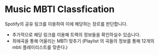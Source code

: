# Music MBTI Classfication

Spotify의 공유 링크를 이용하여 이에 해당하는 장르를 판단합니다.
- 추가적으로 해당 링크를 이용해 트랙의 정보들을 확인하실수 있습니다.
- 최애곡을 통해 어울리는 MBTI 맞추기 (Playlist 의 곡들의 정보를 통해 12개의 mbti 플레이리스트를 맞춘다.) 
